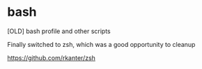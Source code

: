 # bash
[OLD] bash profile and other scripts

Finally switched to zsh, which was a good opportunity to cleanup

https://github.com/rkanter/zsh
